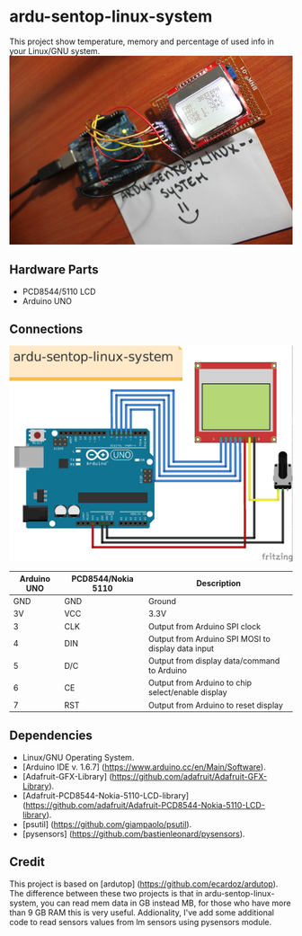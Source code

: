 # ardu-sentop-linux-system
This project show temperature, memory and percentage of used info in your Linux/GNU system. 
![ardu-sentop](./pictures/ardu-sentop.JPG)

## Hardware Parts ##

* PCD8544/5110 LCD
* Arduino UNO 

## Connections ##
![ardu-sentop-circuit](./pictures/schematic.jpg)

Arduino UNO|PCD8544/Nokia 5110 |Description
-----------|-----------|-------------------------------------------------------------
GND        |GND        |Ground
3V         |VCC        |3.3V
 3         |CLK        |Output from Arduino SPI clock
 4         |DIN        |Output from Arduino SPI MOSI to display data input
 5         |D/C        |Output from display data/command to Arduino
 6         |CE         |Output from Arduino to chip select/enable display
 7         |RST        |Output from Arduino to reset display

## Dependencies ##
* Linux/GNU Operating System.
* [Arduino IDE v. 1.6.7]
  (https://www.arduino.cc/en/Main/Software).
* [Adafruit-GFX-Library]
  (https://github.com/adafruit/Adafruit-GFX-Library).
* [Adafruit-PCD8544-Nokia-5110-LCD-library]
  (https://github.com/adafruit/Adafruit-PCD8544-Nokia-5110-LCD-library).
* [psutil]
  (https://github.com/giampaolo/psutil).
* [pysensors]
  (https://github.com/bastienleonard/pysensors).


## Credit ##
This project is based on [ardutop] (https://github.com/ecardoz/ardutop). The difference between these two projects is that in ardu-sentop-linux-system, you can read mem data in GB instead MB, for those who have more than 9 GB RAM this is very useful. Addionality, I've add some additional code to read sensors values from lm sensors using pysensors module. 
